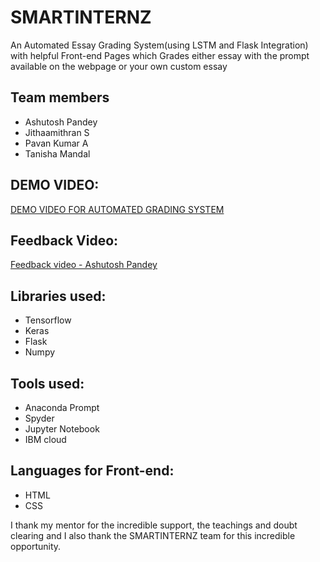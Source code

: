 # SMARTINTERNZ
An Automated Essay Grading System(using LSTM and Flask Integration) with helpful Front-end Pages which Grades either essay with the prompt available on the webpage or your own custom essay 
## Team members
- Ashutosh Pandey
- Jithaamithran S
- Pavan Kumar A
- Tanisha Mandal
## DEMO VIDEO:

[DEMO VIDEO FOR AUTOMATED GRADING SYSTEM](https://drive.google.com/drive/folders/1ut0dPHiLo37X0kTQIN5pY6iYZy02KpUB?usp=sharing)

## Feedback Video:

[Feedback video - Ashutosh Pandey](https://drive.google.com/drive/folders/1yAYxipRH-eJBhQvvdavKsfcz4n1qQTRt?usp=sharing)


## Libraries used:

- Tensorflow
- Keras
- Flask
- Numpy

## Tools used:

- Anaconda Prompt
- Spyder
- Jupyter Notebook
- IBM cloud

## Languages for Front-end:

- HTML
- CSS

I thank my mentor for the incredible support, the teachings and doubt clearing and I also thank the SMARTINTERNZ team for this incredible opportunity.
